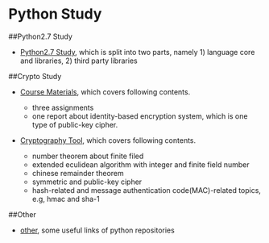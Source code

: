 # Python Study
##Python2.7 Study
- [Python2.7 Study](study), which is split into two parts, namely 1) language core and libraries, 2) third party libraries

##Crypto Study
- [Course Materials](course_materials), which covers following contents.
  - three assignments
  - one report about identity-based encryption system, which is one type of public-key cipher.

- [Cryptography Tool](crpyto_tool), which covers following contents.
  - number theorem about finite filed
  - extended eculidean algorithm with integer and finite field number
  - chinese remainder theorem
  - symmetric and public-key cipher
  - hash-related and message authentication code(MAC)-related topics, e.g, hmac and sha-1

##Other
- [other](other), some useful links of python repositories
